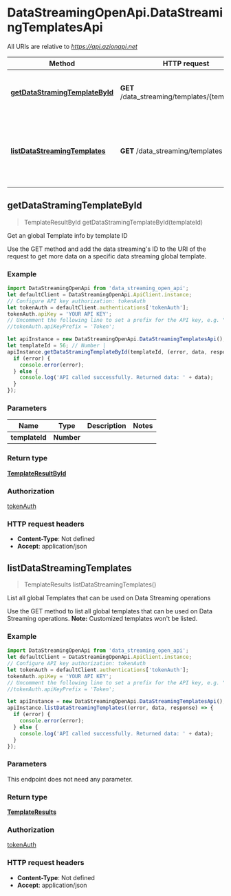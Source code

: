 # DataStreamingOpenApi.DataStreamingTemplatesApi

All URIs are relative to *https://api.azionapi.net*

Method | HTTP request | Description
------------- | ------------- | -------------
[**getDataStramingTemplateById**](DataStreamingTemplatesApi.md#getDataStramingTemplateById) | **GET** /data_streaming/templates/{template_id} | Get an global Template info by template ID
[**listDataStreamingTemplates**](DataStreamingTemplatesApi.md#listDataStreamingTemplates) | **GET** /data_streaming/templates | List all global Templates that can be used on Data Streaming operations



## getDataStramingTemplateById

> TemplateResultById getDataStramingTemplateById(templateId)

Get an global Template info by template ID

Use the GET method and add the data streaming&#39;s ID to the URI of the request to get more data on a specific data streaming global template.

### Example

```javascript
import DataStreamingOpenApi from 'data_streaming_open_api';
let defaultClient = DataStreamingOpenApi.ApiClient.instance;
// Configure API key authorization: tokenAuth
let tokenAuth = defaultClient.authentications['tokenAuth'];
tokenAuth.apiKey = 'YOUR API KEY';
// Uncomment the following line to set a prefix for the API key, e.g. "Token" (defaults to null)
//tokenAuth.apiKeyPrefix = 'Token';

let apiInstance = new DataStreamingOpenApi.DataStreamingTemplatesApi();
let templateId = 56; // Number | 
apiInstance.getDataStramingTemplateById(templateId, (error, data, response) => {
  if (error) {
    console.error(error);
  } else {
    console.log('API called successfully. Returned data: ' + data);
  }
});
```

### Parameters


Name | Type | Description  | Notes
------------- | ------------- | ------------- | -------------
 **templateId** | **Number**|  | 

### Return type

[**TemplateResultById**](TemplateResultById.md)

### Authorization

[tokenAuth](../README.md#tokenAuth)

### HTTP request headers

- **Content-Type**: Not defined
- **Accept**: application/json


## listDataStreamingTemplates

> TemplateResults listDataStreamingTemplates()

List all global Templates that can be used on Data Streaming operations

Use the GET method to list all global templates that can be used on Data Streaming operations.  **Note:** Customized templates won&#39;t be listed. 

### Example

```javascript
import DataStreamingOpenApi from 'data_streaming_open_api';
let defaultClient = DataStreamingOpenApi.ApiClient.instance;
// Configure API key authorization: tokenAuth
let tokenAuth = defaultClient.authentications['tokenAuth'];
tokenAuth.apiKey = 'YOUR API KEY';
// Uncomment the following line to set a prefix for the API key, e.g. "Token" (defaults to null)
//tokenAuth.apiKeyPrefix = 'Token';

let apiInstance = new DataStreamingOpenApi.DataStreamingTemplatesApi();
apiInstance.listDataStreamingTemplates((error, data, response) => {
  if (error) {
    console.error(error);
  } else {
    console.log('API called successfully. Returned data: ' + data);
  }
});
```

### Parameters

This endpoint does not need any parameter.

### Return type

[**TemplateResults**](TemplateResults.md)

### Authorization

[tokenAuth](../README.md#tokenAuth)

### HTTP request headers

- **Content-Type**: Not defined
- **Accept**: application/json

